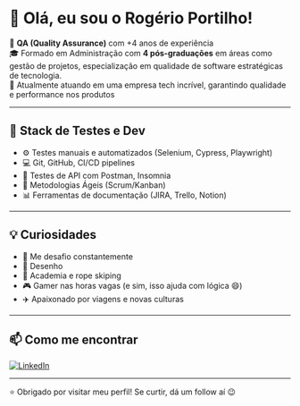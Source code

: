 # 👋 Olá, eu sou o Rogério Portilho!

🎯 **QA (Quality Assurance)** com +4 anos de experiência   
🎓 Formado em Administração com **4 pós-graduações** em áreas como gestão de projetos, especialização em qualidade de software estratégicas de tecnologia.  
💼 Atualmente atuando em uma empresa tech incrível, garantindo qualidade e performance nos produtos

---

## 🚀 Stack de Testes e Dev

- ⚙️ Testes manuais e automatizados (Selenium, Cypress, Playwright)
- 💻 Git, GitHub, CI/CD pipelines
- 🧪 Testes de API com Postman, Insomnia
- 🧠 Metodologias Ágeis (Scrum/Kanban)
- 📊 Ferramentas de documentação (JIRA, Trello, Notion)

---

## 💡 Curiosidades

- 🧩 Me desafio constantemente
- 🎨 Desenho
- 💪 Academia e rope skiping
- 🎮 Gamer nas horas vagas (e sim, isso ajuda com lógica 😄)
- ✈️ Apaixonado por viagens e novas culturas

---

## 📫 Como me encontrar

[![LinkedIn](https://img.shields.io/badge/LinkedIn-blue?logo=linkedin)](https://linkedin.com/in/rogerioportilho)

---

⭐ Obrigado por visitar meu perfil! Se curtir, dá um follow aí 😉
